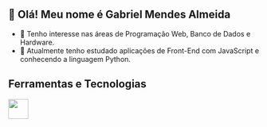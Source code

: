 ## 👋 Olá! Meu nome é Gabriel Mendes Almeida

- 👀 Tenho interesse nas áreas de Programação Web, Banco de Dados e Hardware.
- 🌱 Atualmente tenho estudado aplicações de Front-End com JavaScript e conhecendo a linguagem Python.

## Ferramentas e Tecnologias

<img loading="lazy" src="https://cdn.jsdelivr.net/gh/devicons/devicon/icons/git/git-original.svg" width="40" height="40"/>
